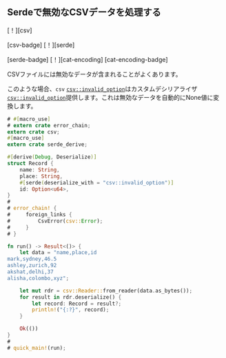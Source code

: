 ## <!--Handle invalid CSV data with Serde--> Serdeで無効なCSVデータを処理する

<!--[!][csv]-->
[！][csv]
<!--[csv-badge] [!][serde]-->
[csv-badge] [！][serde]
<!--[serde-badge] [!][cat-encoding]-->
[serde-badge] [！][cat-encoding]
[cat-encoding-badge]
<!--CSV files often contain invalid data.-->
CSVファイルには無効なデータが含まれることがよくあります。
<!--For these cases, the `csv` crate provides a custom deserializer, [`csv::invalid_option`], which automatically converts invalid data to None values.-->
このような場合、`csv` [`csv::invalid_option`]はカスタムデシリアライザ[`csv::invalid_option`]提供します。これは無効なデータを自動的にNone値に変換します。

```rust
# #[macro_use]
# extern crate error_chain;
extern crate csv;
#[macro_use]
extern crate serde_derive;

#[derive(Debug, Deserialize)]
struct Record {
    name: String,
    place: String,
    #[serde(deserialize_with = "csv::invalid_option")]
    id: Option<u64>,
}
#
# error_chain! {
#     foreign_links {
#         CsvError(csv::Error);
#     }
# }

fn run() -> Result<()> {
    let data = "name,place,id
mark,sydney,46.5
ashley,zurich,92
akshat,delhi,37
alisha,colombo,xyz";

    let mut rdr = csv::Reader::from_reader(data.as_bytes());
    for result in rdr.deserialize() {
        let record: Record = result?;
        println!("{:?}", record);
    }

    Ok(())
}
#
# quick_main!(run);
```

[`csv::invalid_option`]: https://docs.rs/csv/*/csv/fn.invalid_option.html
